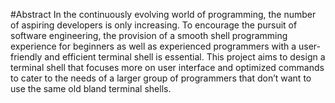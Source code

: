 #Abstract
In the continuously evolving world of programming, the number of aspiring developers is only increasing.
To encourage the pursuit of software engineering, the provision of a smooth shell programming experience for beginners as well as experienced programmers with a user-friendly and efficient terminal shell is essential.
This project aims to design a terminal shell that focuses more on user interface and optimized commands to cater to the needs of a larger group of programmers that don’t want to use the same old bland terminal shells.
